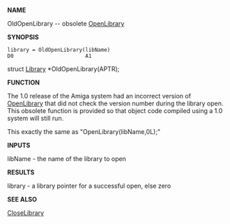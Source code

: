 
**NAME**

OldOpenLibrary -- obsolete [OpenLibrary](file:///docs/libs/exec/OpenLibrary.md)

**SYNOPSIS**
```
library = OldOpenLibrary(libName)
D0                       A1
```
struct [Library](command:vscode.previewHtml?file:///docs/libs/exec/OpenLibrary.md) *OldOpenLibrary(APTR);

**FUNCTION**

The 1.0 release of the Amiga system had an incorrect version of
[OpenLibrary](http://amigadev.elowar.com/read/ADCD_2.1/Includes_and_Autodocs_2._guide/node0367.html) that did not check the version number during the
library open.  This obsolete function is provided so that object
code compiled using a 1.0 system will still run.

This exactly the same as &#034;OpenLibrary(libName,0L);&#034;

**INPUTS**

libName - the name of the library to open

**RESULTS**

library - a library pointer for a successful open, else zero

**SEE ALSO**

[CloseLibrary](/exec:CloseLibrary)
